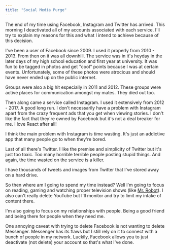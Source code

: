 ```yaml
---
title: "Social Media Purge"
---
```


The end of my time using Facebook, Instagram and Twitter has arrived. This morning I deactivated all of my accounts associated with each service. I'll try to explain my reasons for this and what I intend to achieve because of this decision.

I've been a user of Facebook since 2009. I used it properly from 2010 - 2013. From then on it was all downhill. The service was in it's heyday in the later days of my high school education and first year at university. It was fun to be tagged in photos and get "cool" points because I was at certain events. Unfortunately, some of these photos were atrocious and should have never ended up on the public internet.

Groups were also a big hit especially in 2011 and 2012. These groups were active places for communication amongst my mates. They died out too.

Then along came a service called Instagram. I used it extensively from 2012 - 2017. A good long run. I don't necessarily have a problem with Instagram apart from the crazy frequent ads that you get when viewing stories. I don't like the fact that they're owned by Facebook but it's not a deal breaker for me. I love React after all!

I think the main problem with Instagram is time wasting. It's just an addictive app that many people go to when they're bored.

Last of all there's Twitter. I like the premise and simplicity of Twitter but it's just too toxic. Too many horrible terrible people posting stupid things. And again, the time wasted on the service is a killer.

I have thousands of tweets and images from Twitter that I've stored away on a hard drive.

So then where am I going to spend my time instead? Well I'm going to focus on reading, gaming and watching proper television shows (like [Mr. Robot](https://en.m.wikipedia.org/wiki/Mr._Robot)). I also can't really delete YouTube but I'll monitor and try to limit my intake of content there.

I'm also going to focus on my relationships with people. Being a good friend and being there for people when they need me.

One annoying caveat with trying to delete Facebook is not wanting to delete Messenger. Messenger has its flaws but I still rely on it to connect with a bunch of people in my network. Luckily, Facebook allows you to just deactivate (not delete) your account so that's what I've done.
